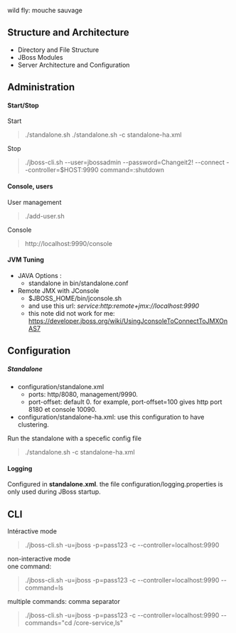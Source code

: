 wild fly: mouche sauvage

## Structure and Architecture
- Directory and File Structure
- JBoss Modules
- Server Architecture and Configuration

## Administration
#### Start/Stop
Start
 >./standalone.sh
 >./standalone.sh -c standalone-ha.xml 
	

Stop
 >./jboss-cli.sh --user=jbossadmin --password=Changeit2! 
                 --connect --controller=$HOST:9990  command=:shutdown

#### Console, users	
User management
 > ./add-user.sh

Console
 > http://localhost:9990/console

#### JVM Tuning 
- JAVA Options : 
  - standalone in bin/standalone.conf
- Remote JMX with JConsole
  - $JBOSS_HOME/bin/jconsole.sh 
  - and use this url: *service:http:remote+jmx://localhost:9990*
  - this note did not work for me: https://developer.jboss.org/wiki/UsingJconsoleToConnectToJMXOnAS7
     
## Configuration
##### Standalone
- configuration/standalone.xml 
  - ports: http/8080, management/9990.
  - port-offset: default 0. for example, port-offset=100 gives http port 8180 et console 10090. 
- configuration/standalone-ha.xml: use this configuration to have clustering.
	
Run the standalone with a specefic config file
 >./standalone.sh -c standalone-ha.xml

####  Logging
Configured in **standalone.xml**. the file configuration/logging.properties is only used during JBoss startup. 


## CLI
Intéractive mode
 > ./jboss-cli.sh -u=jboss -p=pass123  -c --controller=localhost:9990
 
non-interactive mode  
one command:
 > ./jboss-cli.sh -u=jboss -p=pass123  -c --controller=localhost:9990 --command=ls
 
multiple commands: comma separator
> ./jboss-cli.sh -u=jboss -p=pass123  -c --controller=localhost:9990 --commands="cd /core-service,ls"




